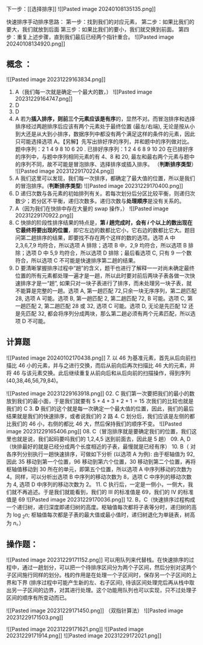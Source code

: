 下一步：[[选择排序]]
![[Pasted image 20240108135135.png]]

快速排序手动排序思路：
第一步：找到我们的对应元素，
第二步：如果比我们的要大，我们就放到后面
第三步：如果比我们的要小，我们就交换到前面。
第四步：重复上述步骤，直到我们最后已经两个指针重合。
![[Pasted image 20240108134920.png]]


## 概念 ：
![[Pasted image 20231229163834.png]]
01. A（我们每一次就是确定一个最大的数，）
![[Pasted image 20231229164747.png]]
05. D
06. D
07. A 若为**插入排序，则前三个元素应该是有序**的，显然不对。而冒泡排序和选择排序经过两趟排序后应该有两个元素处于最终位置 (最左/右端), 无论是按从小到大还是从大到小排序，数据序列中都没有两个满足这样的条件的元素，因此只可能选择选项 A。【另解】先写出排好序的序列，并和题中的序列做对比。题中序列：2 1 4 9 8 10 6 20 . 已排好序序列：1 2 4 6 8 9 10 20 在已排好序的序列中，与题中序列相同元素的有 4、8 和 20, 最左和最右两个元素与题中的序列不同，故不可能是冒泡排序、选择排序或插入排序。 （**判断排序类型**）
![[Pasted image 20231229170224.png]]
13. A 我们这里可以发现，我们每一次排序，都确定了最大值的位置，所以是我们的冒泡排序。(**判断排序类型**)
![[Pasted image 20231229170400.png]]
14. D 递归次数与各元素的初始排列有关。若每次划分后分区比较平衡，则递归次数少；若分区不平衡，递归次数多。递归次数与**处理顺序**是没有关系的。
15. A（因为我们在快排中存在大量的 swap 操作，）
![[Pasted image 20231229170922.png]]
16. C 快排的阶段性排序结果的特点是，**第 $i$ 趟完成时，会有 $i$ 个以上的数出现在它最终将要出现的位置**，即它左边的数都比它小，它右边的数都比它大。题目问第二趟排序的结果，即要找不存在两个这样的数的选项。选项 A 中 2,3,6,7,9 均符合，所以选项 A 排除；选项 B 中，2,9 均符合，所以选项 B 排除；选项 D 中 5,9 均符合，所以选项 D 排除；最后看选项 C, 只有 9 一个数符合，所以选项 C 不可能是快速排序第二趟的结果。
17. D 要清晰掌握排序过程中“趟”的含义，题干也进行了解释一一对尚未确定最终位置的所有元素都处理一遍才是一趟，所以此时要对前后两块子表各做一次快速排序才是一“趟”, 如果只对一块子表进行了排序，而未处理另一块子表，就不能算是完整的一趟。选项 A, 第一趟匹配 72,只余一块无序序列，第二趟匹配 28, 选项 A 可能。选项 B, 第一趟匹配 2, 第二趟匹配 72, B 可能。选项 C, 第一趟匹配 2, 第二趟匹配 28 或 32, 选项 C 可能。选项 D, 无论是先匹配 12 还是先匹配 32, 都会将序列分成两块，那么第二趟必须有两个元素匹配，所以选项 D 不可能。


## 计算题
![[Pasted image 20240102170438.png]]
7. 以 46 为基准元素，首先从后向前扫描比 46 小的元素，并与之进行交换，而后从前向后再次扫描比 46 大的元素，并将 46 与该元素交换。此后继续重复从前向后和从后向前的扫描操作，得到序列 (40,38,46,56,79,84)。


![[Pasted image 20231229163918.png]]
02. C 我们第一次要把我们的最小的数放到我们的最小面，于是我们就要有 $5+4+3+2+1=15$ 次我们的比较也就是我们的 C
3. **D** 我们的这个就是每一次确定一个最大值的位置，因此，我们的最后结果就是我们的快速排序，或者说我们的 2 路
4. C 划分后，我们应该是左侧的都比我们的 46 小，右侧的都比 46 大，然后保持我们的顺序不变。
![[Pasted image 20231229165406.png]]
08. C（冒泡排序就是要确定我们的位置，我们这里也就是说，我们起码要吗我们的 1,2,4,5 送到前面去，因此是 5 趟）
09. A, D（快排最好的就是已经分成两个长度相近的子表，最慢就是已经有序）
10. B（ 对各序列分别执行一趟快速排序，可做如下分析 (以选项 A 为例): 由于枢轴值为 92, 因此 35 移动到第一个位置，96 移动到第六个位置，30 移动到第二个位置，再将枢轴值移动到 30 所在的单元，即第五个位置，所以选项 A 中序列移动的次数为 4。同样，可以分析出选项 B 中序列的移动次数为 8，选项 C 中序列的移动次数为 4, 选项 D 中序列的移动次数为 2。
11. C 执行后，一定是一侧小，一侧大，我们就不再追述。于是我们就能看到，我们的 III 的标准值是 69，我们的 IV 的标准值是 69
![[Pasted image 20231229170036.png]]
12. B，C（快速排序过程构成一个递归树，递归深度即递归树的高度。枢轴值每次都将子表等分时，递归树的高为 log $_2n$; 枢轴值每次都是子表的最大值或最小值时，递归树退化为单链表，树高为 $n$。）

## 操作题：
![[Pasted image 20231229171152.png]]
可以用队列来代替栈。在快速排序的过程中，通过一趟划分，可以把一个待排序区间分为两个子区间，然后分别对这两个子区间施行同样的划分。栈的作用是在处理一个子区间时，保存另一个子区间的上界和下界 (排序过程中可能产生新的左、右子区间), 待该区间处理完后再从栈中取出另一子区间的边界，对其进行处理。这个功能用队列也可以实现，只不过处理子区间的顺序有所变动而已。

![[Pasted image 20231229171450.png]]
（双指针算法）
![[Pasted image 20231229171503.png]]

![[Pasted image 20231229171621.png]]
![[Pasted image 20231229171914.png]]
![[Pasted image 20231229172021.png]]

